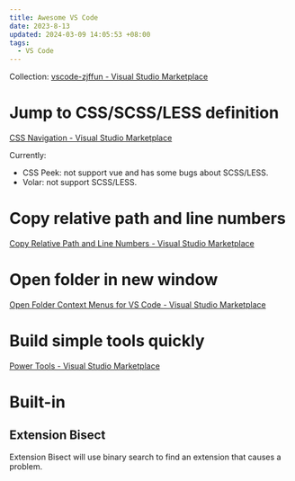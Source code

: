 ```yaml
---
title: Awesome VS Code
date: 2023-8-13
updated: 2024-03-09 14:05:53 +08:00
tags:
  - VS Code
---
```


Collection: [vscode-zjffun - Visual Studio Marketplace](https://marketplace.visualstudio.com/items?itemName=zjffun.vscode-zjffun)

# Jump to CSS/SCSS/LESS definition

[CSS Navigation - Visual Studio Marketplace](https://marketplace.visualstudio.com/items?itemName=pucelle.vscode-css-navigation)

Currently:

- CSS Peek: not support vue and has some bugs about SCSS/LESS.
- Volar: not support SCSS/LESS.

# Copy relative path and line numbers

[Copy Relative Path and Line Numbers - Visual Studio Marketplace](https://marketplace.visualstudio.com/items?itemName=ezforo.copy-relative-path-and-line-numbers)

# Open folder in new window

[Open Folder Context Menus for VS Code - Visual Studio Marketplace](https://marketplace.visualstudio.com/items?itemName=chrisdias.vscode-opennewinstance)

# Build simple tools quickly

[Power Tools - Visual Studio Marketplace](https://marketplace.visualstudio.com/items?itemName=egomobile.vscode-powertools)

# Built-in

## Extension Bisect

Extension Bisect will use binary search to find an extension that causes a problem.
